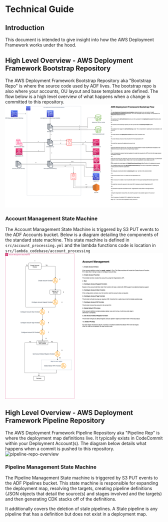 # Technical Guide
## Introduction
This document is intended to give insight into how the AWS Deployment Framework works under the hood. 

## High Level Overview - AWS Deployment Framework Bootstrap Repository
The AWS Deployment Framework Bootstrap Repository aka "Bootstrap Repo" is where the source code used by ADF lives. The bootstrap repo is also where your accounts, OU layout and base templates are defined. 
The flow below is a high level overview of what happens when a change is committed to this repository. 
![bootstrap-repo-overview](images/TechnicalGuide-BootstrapRepo.drawio.png)

### Account Management State Machine 
The Account Management State Machine is triggered by S3 PUT events to the ADF Accounts bucket. 
Below is a diagram detailing the components of the standard state machine. This state machine is defined in `src/account_processing.yml` and the lambda functions code is location in `src/lambda_codebase/account_processing`
![account-management-state-machine](images/TechnicalGuide-AccountManagementStateMachine.drawio.png)


## High Level Overview - AWS Deployment Framework Pipeline Repository
The AWS Deployment Framework Pipeline Repository aka "Pipeline Rep" is where the deployment map definitions live. It typically exists in CodeCommit within your Deployment Account(s). 
The diagram below details what happens when a commit is pushed to this repository. 
![pipeline-repo-overview](images/adf-pipeline-high-level.png)

### Pipeline Management State Machine
The Pipeline Management State machine is triggered by S3 PUT events to the ADF Pipelines bucket. This state machine is responsible for expanding the deployment map, resolving the targets, creating pipeline definitions (JSON objects that detail the source(s) and stages involved and the targets) and then generating CDK stacks off of the definitions. 

It additionally covers the deletion of stale pipelines. A Stale pipeline is any pipeline that has a definition but does not exist in a deployment map. 